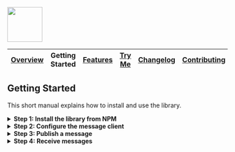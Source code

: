 <a href="/README.md"><img src="/docs/site/logo.svg" height="80"></a>

| [Overview][menu-overview] | Getting Started | [Features][menu-features] | [Try Me][menu-try-me] | [Changelog][menu-changelog] | [Contributing][menu-contributing] |  
| --- | --- | --- | --- | --- | --- |

## Getting Started

This short manual explains how to install and use the library.

<details>
  <summary><strong>Step 1: Install the library from NPM</strong></summary>
  <br>

Install `@solace-community/angular-solace-message-client` and required modules using the NPM command-line tool.

```sh
npm install @solace-community/angular-solace-message-client solclientjs @scion/toolkit --save
npm install @types/events @types/long --save-dev
```

> The library requires some peer and dev dependencies to be installed. By using the above commands, those are installed as well.
</details>

<details>
  <summary><strong>Step 2: Configure the message client</strong></summary>
  <br>

Open your `app.module.ts` and import the `SolaceMessageClientModule` by calling `forRoot`, as following:

```typescript
import { SolaceMessageClientModule } from '@solace-community/angular-solace-message-client';

@NgModule({
  imports: [
    ...
    SolaceMessageClientModule.forRoot({
      url:      'wss://YOUR-SOLACE-BROKER-URL:443',
      vpnName:  'YOUR VPN',
      userName: 'YOUR USERNAME',
      password: 'YOUR PASSWORD',
    })
  ],
  ...
})
export class AppModule { }
```

Note to call `forRoot` only in a root injector, e.g., in app module. Calling it in a lazy-loaded module will throw a runtime error.

If you provide the config via `forRoot`, the first time you inject `SolaceMessageClient`, it connects to the Solace Message Broker. To be more flexible in providing the config, invoke this method without config. Then, programmatically connect to the Solace Message Broker by calling `SolaceMessageClient.connect` and passing the config. Typically, you would do this in an app initializer or the app component.

> See [feature overview][menu-features] section **Enable OAUTH2 authentication** for an example how to enable OAUTH authentication.

</details>

<details>
  <summary><strong>Step 3: Publish a message</strong></summary>
  <br>

Inject the service `SolaceMessageClient` into a component or service and publish a message to a topic, as following:

```typescript
import { SolaceMessageClientModule } from '@solace-community/angular-solace-message-client';

@Component(...)
public class YourComponent {

  constructor(solaceMessageClient: SolaceMessageClient) {
    // publishes the message '20°C' to the topic 'myhome/kitchen/temperature'
    solaceMessageClient.publish('myhome/livingroom/temperature', '20°C');
  }
}
```
</details>

<details>
  <summary><strong>Step 4: Receive messages</strong></summary>
  <br>

Inject the service `SolaceMessageClient` into a component or service and subscribe to a topic, as following:

```typescript
import { SolaceMessageClientModule } from '@solace-community/angular-solace-message-client';

@Component(...)
public class YourComponent {

  constructor(solaceMessageClient: SolaceMessageClient) {
    solaceMessageClient.observe$('myhome/livingroom/temperature').subscribe(envelope => {
      console.log(envelope);
    });
  }
}
```

> Topics are case-sensitive and consist of one or more segments, each separated by a forward slash. You can subscribe to an exact topic, or use wildcards (single-level `*` or multi-level `>`) to subscribe to multiple topics simultaneously. Refer to https://docs.solace.com/PubSub-Basics/Wildcard-Charaters-Topic-Subs.htm for more information about the usage of wildcards.

In the following example, we subscribe to the temperature of any room.

```typescript
import { SolaceMessageClientModule } from '@solace-community/angular-solace-message-client';

@Component(...)
public class YourComponent {

  constructor(solaceMessageClient: SolaceMessageClient) {
    // For the second segment, the room, we use the single-level wildcard character.
    solaceMessageClient.observe$('myhome/*/temperature').subscribe(envelope => {
      console.log(envelope);
    });
  }
}
```

As an alternative to the single-level wildcard `*`, you can also use a named wildcard segment. A named wildcard segment starts with a colon (`:`) followed by an arbitrary segment name, allowing you to retrieve substituted values of wildcard segments when receiving a message.

```typescript
@Component(...)
public class YourComponent {

  constructor(solaceMessageClient: SolaceMessageClient) {
    solaceMessageClient.observe$('myhome/:room/temperature').subscribe(envelope => {
      const room: string = envelope.params.room
      console.log(envelope.message, room);
    });
  }
}
```

> For the actual Solace subscription, named wildcard segments are replaced with the single-level wildcard (`*`) segment.
</details>

[menu-overview]: /README.md
[menu-getting-started]: /docs/site/getting-started.md
[menu-features]: /docs/site/features.md
[menu-try-me]: https://solacecommunity.github.io/angular-solace-message-client/tryme
[menu-contributing]: /CONTRIBUTING.md
[menu-changelog]: /docs/site/changelog/changelog.md

